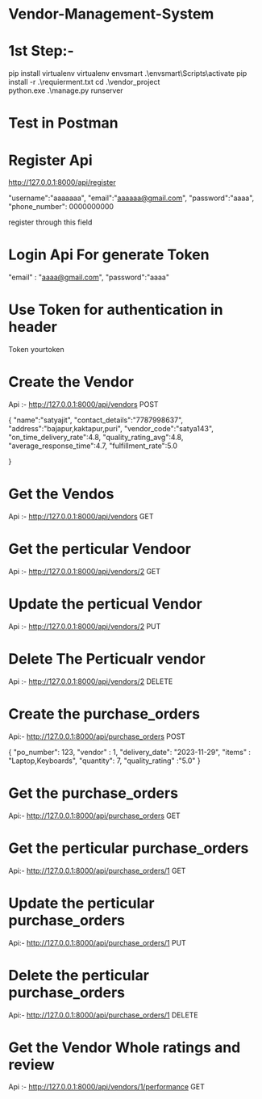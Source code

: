 # Vendor-Management-System

# 1st Step:-
pip install virtualenv
virtualenv envsmart
.\envsmart\Scripts\activate
pip install -r .\requierment.txt
cd .\vendor_project\
python.exe .\manage.py runserver


# Test in Postman

# Register Api 
http://127.0.0.1:8000/api/register

"username":"aaaaaaa",
"email":"aaaaaa@gmail.com",
"password":"aaaa",
"phone_number": 0000000000

register through this field 

# Login Api For generate Token

"email" : "aaaa@gmail.com",
"password":"aaaa"


# Use Token for authentication in header 
Token yourtoken


# Create the Vendor
Api :- http://127.0.0.1:8000/api/vendors 
POST

{
    "name":"satyajit",
    "contact_details":"7787998637",
    "address":"bajapur,kaktapur,puri",
    "vendor_code":"satya143",
    "on_time_delivery_rate":4.8,
    "quality_rating_avg":4.8,
    "average_response_time":4.7,
    "fulfillment_rate":5.0

}

# Get the Vendos 
Api :- http://127.0.0.1:8000/api/vendors
GET

# Get the perticular Vendoor 
Api :- http://127.0.0.1:8000/api/vendors/2
GET

# Update the perticual Vendor 
Api :- http://127.0.0.1:8000/api/vendors/2
PUT

# Delete The Perticualr vendor 
Api :- http://127.0.0.1:8000/api/vendors/2
DELETE


# Create the purchase_orders
Api:- http://127.0.0.1:8000/api/purchase_orders
POST

{
    "po_number": 123,
    "vendor" : 1,
    "delivery_date": "2023-11-29",
    "items" : "Laptop,Keyboards",
    "quantity": 7,
    "quality_rating" :"5.0"
}

# Get the purchase_orders
Api:- http://127.0.0.1:8000/api/purchase_orders
GET


# Get the perticular purchase_orders
Api:- http://127.0.0.1:8000/api/purchase_orders/1
GET

# Update the perticular purchase_orders
Api:- http://127.0.0.1:8000/api/purchase_orders/1
PUT

# Delete the perticular purchase_orders
Api:- http://127.0.0.1:8000/api/purchase_orders/1
DELETE


# Get the Vendor Whole ratings and review
Api :- http://127.0.0.1:8000/api/vendors/1/performance
GET
